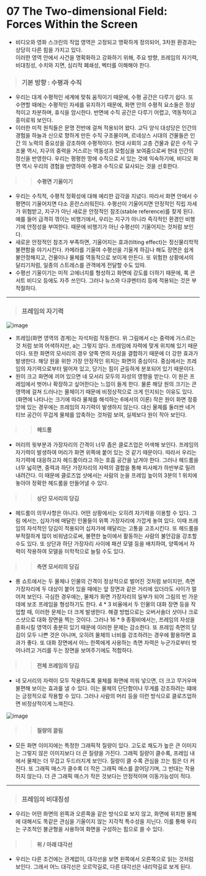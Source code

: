 # 07 The Two-dimensional Field: Forces Within the Screen
 * 비디오와 영화 스크린의 작업 영역은 고정되고 명확하게 정의되어, 3차원 환경과는 상당히 다른 힘을 가지고 있다.   
   이러한 영역 안에서 사건을 명확화하고 강화하기 위해, 주요 방향, 프레임의 자기력, 비대칭성, 수치와 지면, 심리적 폐쇄성, 벡터를 이해해야 한다. 
 > ### 기본 방향 : 수평과 수직
   * 우리는 대게 수평적인 세계에 맞춰 움직이기 때문에, 수평 공간은 다루기 쉽다. 또 수면할 때에는 수평적인 자세를 유지하기 때문에, 화면 안의 수평적 요소들은 정상적이고 차분하며, 휴식을 암시한다. 반면에 수직 공간은 다루기 어렵고, 역동적이고 흥미로워 보인다. 
   * 이러한 미적 원칙들은 문명 전반에 걸쳐 적용되어 왔다. 고딕 양식 대성당은 인간의 경험을 하늘과 신으로 향하게 만든 수직 구조물이며, 르네상스 시대의 건물들은 인간 의 노력의 중요성을 강조하여 수평적이다. 현대 사회의 고층 건물과 같은 수직 구조물 역시, 지구의 중력을 거스르는 역동성과 모험심을 보여줌으로써 현대 인간의 정신을 반영한다. 우리는 평평한 땅에 수직으로 서 있는 것에 익숙하기에, 비디오 화면 역시 우리의 경험을 반영하여 수평과 수직으로 묘사되는 것을 선호한다. 

>	> #### 수평면 기울이기
 * 우리는 수직적, 수평적 정확성에 대해 예리한 감각을 지녔다. 따라서 화면 안에서 수평면이 기울어지면 다소 혼란스러워진다. 수평선이 기울어지면 안정적인 직립 자세가 위협받고, 지구가 아닌 새로운 안정적인 참조(stable reference)를 찾게 된다. 예를 들어 급격히 꺾이는 비행기에서, 우리는 지구가 아니라 즉각적인 환경인 비행기에 안정성을 부여한다. 때문에 비행기가 아닌 수평선이 기울어지는 것처럼 보인다. 
 * 새로운 안정적인 참조가 부족하면, 기울어지는 효과(tilting effect)는 정신물리학적 불편함을 야기시킨다. 카메라를 기울여 수평선을 기울게 하김나 해도 장면은 쉽게 불안정해지고, 건물이나 물체를 역동적으로 보이게 만든다. 또 위험한 상황에서의 달리기처럼, 일종의 스트레스를 관객에게 전달할 수도 있따. 
  * 수평선 기울이기는 미적 고에너지를 형성하고 화면에 강도를 더하기 때문에, 록 콘서트 비디오 등에도 자주 쓰인다. 그러나 뉴스와 다큐멘터리 등에 적용되는 것은 부적절하다. 
  
------------------------------------------
 > ### 프레임의 자기력 
![image](https://user-images.githubusercontent.com/80778903/112707382-3e173100-8eee-11eb-95b3-367377a9c0cd.png)

  * 프레임(화면 영역의 경계)는 자석처럼 작동한다. 위 그림에서 c는 중력에 거스르는 것 처럼 보여 어색하지만, a는 그렇지 않다. 프레임에 자력에 맞게 위치해 있기 때문이다. 또한 화면의 모서리의 경우 양쪽 면의 자성을 결합하기 때문에 더 강한 효과가 발생한다. 해당 원을 위한 가장 안정적인 위치는 화면의 중심이다. 중심에서는 프레임의 자기력으로부터 떨어져 있고, 당기는 힘이 균등하게 분포되어 있기 때문이다. 
  * 원이 크고 화면에 끼어 있으면 네 모서리 모두의 자성의 영향을 받는다. 이 원은 프레임에서 벗어나 확장하고 싶어한다는 느낌이 들게 한다. 물론 해당 원의 크기는 큰 영역에 걸쳐 드러나는 물체이기 때문에 비정상적으로 크게 인지되는 이유도 있다.(화면에 나타나는 크기에 따라 물체를 해석하는 6에서의 이론)
    작은 원이 화면 정중앙에 있는 경우에는 프레임의 자기력이 발생하지 않는다. 대신 물체를 둘러싼 네거티브 공간이 무겁게 물체를 압축하는 것처럼 보여, 실제보다 원이 작아 보인다.   
    
 >	> #### 헤드룸 
  * 머리의 윗부분과 가장자리의 간격이 너무 좁은 클로즈업은 어색해 보인다. 프레임의 자기력이 발생하여 머리가 화면 위쪽에 붙어 있는 것 같기 때문이다. 
    따라서 우리는 자기력에 대응하고자 헤드룸이라고 하는 호흡 공간을 남겨야 한다. 그러나 헤드룸을 너무 넓히면, 중력과 하단 가장자리의 자력의 결합을 통해 피사체가 하반부로 밀려 내려간다. 이 때문에 클로즈업 샷에서는 사람의 눈을 프레임 높이의 3분의 1 위치에 놓아야 정확한 헤드룸을 만들어낼 수 있다. 
    
 > > #### 상단 모서리의 당김
  * 헤드룸이 의무사항은 아니다. 어떤 상황에서는 오히려 자기력을 이용할 수 있다. 그림 <Antonello da Messina> 에서는, 십자가에 매달린 인물들이 위쪽 가장자리에 가깝게 놓여 있다. 이때 프레임의 자석적인 당김이 적용되어 십자가에 매달리는 고통을 고조시킨다. 또 헤드룸을 부적절하게 많이 비워냄으로써, 불편한 높이에서 활동하는 사람의 불안감을 강조할 수도 있다. 또 상단과 하단 가장자리 사이에 패션 모델 등을 배치하여, 양쪽에서 자력이 작용하여 모델을 미학적으로 늘릴 수도 있다.    

 > > #### 측면 모서리의 당김
   * 롱 쇼트에서는 두 물체나 인물의 간격이 정상적으로 벌어진 것처럼 보이지만, 측면 가장자리에 두 대상이 붙어 있을 때에는 앞 장면과 같은 거리에 있더라도 사이가 멀어져 보인다. 극심한 경우에는, 물체가 화면 가장자리의 일부가 되어 그림의 빈 가운데에 보조 프레임을 형성하기도 한다. 
    4 * 3 비율에서 두 인물의 대화 장면 등을 작업할 때, 이러한 문제는 더 크게 발생한다. 해결 방법으로는 오버서숄더 샷이나 크로스샷으로 대화 장면을 찍는 것이다. 
    그러나 16 * 9 종횡비에서는, 프레임의 자성을 중화시킬 영역이 충분히 있기 때문에 이러한 문제는 감소한다. 
    또 프레임 측면의 당김이 모두 나쁜 것은 아니며, 오히려 물체의 너비를 강조하려는 경우에 활용하면 효과가 좋다. 또 대화 장면에서 아느 한쪽에게 사용하는 측면 자력은 누군가로부터 벗어나려고 거리를 두는 장면을 보여주기에도 적합하다. 
    
 > > #### 전체 프레임의 당김
  * 네 모서리의 자력이 모두 작용하도록 물체를 화면에 끼워 넣으면, 더 크고 무거우며 불편해 보이는 효과를 낼 수 있다. 
이는 물체의 단단함이나 무게를 강조하려는 떄에는 긍정적으로 작용할 수 있다. 그러나 사람의 머리 등을 이런 방식으로 클로즈업하면 비정상적이게 느껴진다.    

![image](https://user-images.githubusercontent.com/80778903/112711837-baba0780-8f0e-11eb-9668-14c8179d6e8e.png)
 > > #### 질량의 끌림
 * 모든 화면 이미지에는 특정한 그래픽적 질량이 있다. 고도로 채도가 높은 큰 이미지는 그렇지 않은 이미지보다 더 큰 질량을 가진다. 그래픽 질량이 클수록, 프레임 내에서 물체는 더 무겁고 두드러지게 보인다. 질량이 클 수록 관심을 끄는 힘은 더 커진다. 또 그래픽 매스가 클수록 더 작은 그래픽 매스를 끌어당기며, 그 반대는 작용하지 않는다. 더 큰 그래픽 매스가 작은 것보다는 안정적이며 이동가능성이 적다. 

-------------------------------------------------
 > ### 프레임의 비대칭성
  * 우리는 어떤 화면의 왼쪽과 오른쪽을 같은 방식으로 보지 않고, 화면에 위치한 물체에 대해서도 똑같은 관심을 기울이지 않는 지각적 특수성을 지닌다. 
    이를 통해 우리는 구조적인 불균형을 사용하여 화면을 구성하는 힘으로 쓸 수 있다.   
    
 > > #### 위 / 아래 대각선    
 * 우리는 다른 조건에는 관계없이, 대각선을 보면 왼쪽에서 오른쪽으로 읽는 것처럼 보인다. 그래서 어느 대각선은 오르막길로, 다른 대각선은 내리막길로 보게 된다. 








